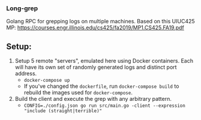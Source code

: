 ### Long-grep
Golang RPC for grepping logs on multiple machines.
Based on this UIUC425 MP: https://courses.engr.illinois.edu/cs425/fa2019/MP1.CS425.FA19.pdf

## Setup:
1. Setup 5 remote "servers", emulated here using Docker containers.
   Each will have its own set of randomly generated logs and
   distinct port address.
      - `docker-compose up`
      - If you've changed the `dockerfile`, run `docker-compose build` to rebuild the images used for `docker-compose`.
2. Build the client and execute the grep with any arbitrary pattern.
      - `CONFIG=./config.json go run src/main.go -client --expression "include (straight|terrible)"`

